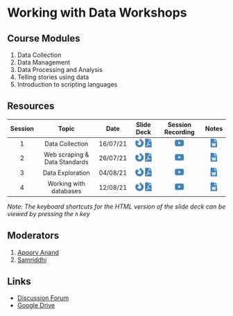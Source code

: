 
# Working with Data Workshops

## Course Modules

1.  Data Collection
2.  Data Management
3.  Data Processing and Analysis
4.  Telling stories using data
5.  Introduction to scripting languages

## Resources

| Session |             Topic             |   Date   |                                                                                                                                                                                                                      Slide Deck                                                                                                                                                                                                                      |                                                                    Session Recording                                                                     |                                                                                                     Notes                                                                                                     |
|:-------:|:-----------------------------:|:--------:|:----------------------------------------------------------------------------------------------------------------------------------------------------------------------------------------------------------------------------------------------------------------------------------------------------------------------------------------------------------------------------------------------------------------------------------------------------:|:--------------------------------------------------------------------------------------------------------------------------------------------------------:|:-------------------------------------------------------------------------------------------------------------------------------------------------------------------------------------------------------------:|
|    1    |        Data Collection        | 16/07/21 |           [<img src="README_files/figure-gfm/fa-icon-a9118e1f5e03e3957f86b0123ffadcd2.svg" width="20" height="20" />](https://civicdatalab.in/Working-with-Data-Workshops/modules/module_1_data_collection/session-1.html) [<img src="README_files/figure-gfm/fa-icon-9710ff4e25847c64c1e86542dbc39bd9.svg" width="15" height="20" />](https://civicdatalab.in/Working-with-Data-Workshops/modules/module_1_data_collection/session-1.pdf)           |        [<img src="README_files/figure-gfm/fa-icon-97005971b74549db4f669fc0e4a338d4.svg" width="22" height="20" />](https://youtu.be/DwfiBPyxlLM)         | [<img src="README_files/figure-gfm/fa-icon-30e58a0d4dafa2316ec19a7a915cf138.svg" width="15" height="20" />](https://docs.google.com/document/d/1ZBMfqCvjPmqRQr2cUpVazK81SYK4GFJK3qf3uXxJoOY/edit?usp=sharing) |
|    2    | Web scraping & Data Standards | 26/07/21 | [<img src="README_files/figure-gfm/fa-icon-a9118e1f5e03e3957f86b0123ffadcd2.svg" width="20" height="20" />](https://civicdatalab.in/Working-with-Data-Workshops/modules/module_1_data_collection/session-2/session-2.html) [<img src="README_files/figure-gfm/fa-icon-9710ff4e25847c64c1e86542dbc39bd9.svg" width="15" height="20" />](https://civicdatalab.in/Working-with-Data-Workshops/modules/module_1_data_collection/session-2/session-2.pdf) | [<img src="README_files/figure-gfm/fa-icon-97005971b74549db4f669fc0e4a338d4.svg" width="22" height="20" />](https://www.youtube.com/watch?v=IaA_qClEFMg) |       [<img src="README_files/figure-gfm/fa-icon-30e58a0d4dafa2316ec19a7a915cf138.svg" width="15" height="20" />](https://docs.google.com/document/d/1O5AbZhz3rAv9Nyy1BF4GWuvS8-AfR8bzbzU4RzwxTRw/edit)       |
|    3    |       Data Exploration        | 04/08/21 |                           [<img src="README_files/figure-gfm/fa-icon-a9118e1f5e03e3957f86b0123ffadcd2.svg" width="20" height="20" />](https://civicdatalab.in/Working-with-Data-Workshops/modules/module_2/session-1.html) [<img src="README_files/figure-gfm/fa-icon-9710ff4e25847c64c1e86542dbc39bd9.svg" width="15" height="20" />](https://civicdatalab.in/Working-with-Data-Workshops/modules/module_2/session-1.pdf)                           |        [<img src="README_files/figure-gfm/fa-icon-97005971b74549db4f669fc0e4a338d4.svg" width="22" height="20" />](https://youtu.be/JRIhWqQNFK8)         |       [<img src="README_files/figure-gfm/fa-icon-30e58a0d4dafa2316ec19a7a915cf138.svg" width="15" height="20" />](https://docs.google.com/document/d/1nSnAOq1Uyr4oaGFe_K-8nr7PFTmYAr4Zb1iizxjtU6k/edit)       |
|    4    |    Working with databases     | 12/08/21 |                           [<img src="README_files/figure-gfm/fa-icon-a9118e1f5e03e3957f86b0123ffadcd2.svg" width="20" height="20" />](https://civicdatalab.in/Working-with-Data-Workshops/modules/module_2/session-2.html) [<img src="README_files/figure-gfm/fa-icon-9710ff4e25847c64c1e86542dbc39bd9.svg" width="15" height="20" />](https://civicdatalab.in/Working-with-Data-Workshops/modules/module_2/session-2.pdf)                           |        [<img src="README_files/figure-gfm/fa-icon-97005971b74549db4f669fc0e4a338d4.svg" width="22" height="20" />](https://youtu.be/jKNImiPHII0)         | [<img src="README_files/figure-gfm/fa-icon-30e58a0d4dafa2316ec19a7a915cf138.svg" width="15" height="20" />](https://docs.google.com/document/d/1cbW0gYCYyiCB788foex-pXM7glZ5oeysJ8dQXCqYIRE/edit?usp=sharing) |

*Note: The keyboard shortcuts for the HTML version of the slide deck can
be viewed by pressing the `h` key*

## Moderators

1.  [Apoorv Anand](mailto:apoorv@civicdatalab.in)
2.  [Samriddhi](mailto:samriddhi@civicdatalab.in)

## Links

-   [Discussion
    Forum](https://chat.civicdatalab.in/group/vidhi-data-workshops)
-   [Google
    Drive](https://drive.google.com/drive/folders/1RFCQ19wUuMB5QRTpbEndCjHu_zQ8Rx6y?usp=sharing)
